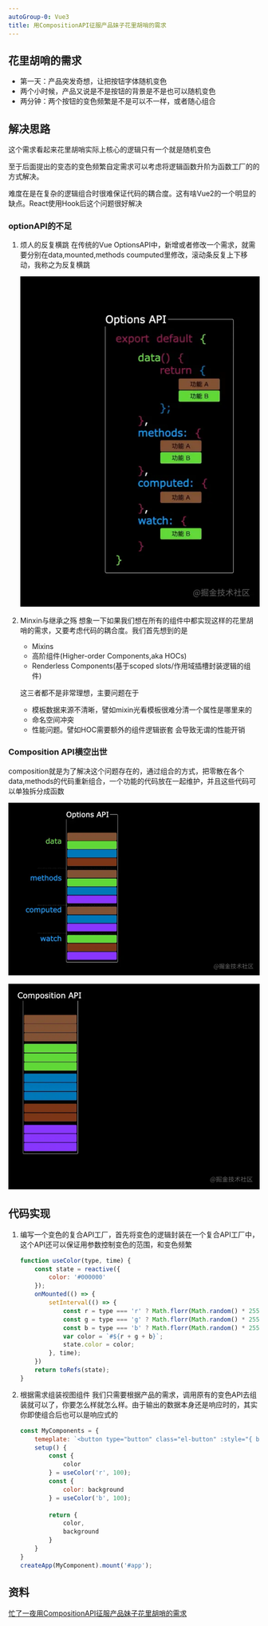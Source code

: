 ```yaml
---
autoGroup-0: Vue3
title: 用CompositionAPI征服产品妹子花里胡哨的需求
---
```

## 花里胡哨的需求
- 第一天：产品突发奇想，让把按钮字体随机变色
- 两个小时候，产品又说是不是按钮的背景是不是也可以随机变色
- 两分钟：两个按钮的变色频繁是不是可以不一样，或者随心组合

## 解决思路
这个需求看起来花里胡哨实际上核心的逻辑只有一个就是随机变色

至于后面提出的变态的变色频繁自定需求可以考虑将逻辑函数升阶为函数工厂的的方式解决。

难度在是在复杂的逻辑组合时很难保证代码的耦合度。这有啥Vue2的一个明显的缺点。React使用Hook后这个问题很好解决

### optionAPI的不足
1. 烦人的反复横跳
    在传统的Vue OptionsAPI中，新增或者修改一个需求，就需要分别在data,mounted,methods coumputed里修改，滚动条反复上下移动，我称之为反复横跳

    ![vue2 反复横跳](./images/568b0ced69f241d282cf2c512e4e5f33_tplv-k3u1fbpfcp-watermark.gif)

2. Minxin与继承之殇
    想象一下如果我们想在所有的组件中都实现这样的花里胡哨的需求，又要考虑代码的耦合度。我们首先想到的是
    - Mixins
    - 高阶组件(Higher-order Components,aka HOCs)
    - Renderless Components(基于scoped slots/作用域插槽封装逻辑的组件)

    这三者都不是非常理想，主要问题在于
    - 模板数据来源不清晰，譬如mixin光看模板很难分清一个属性是哪里来的
    - 命名空间冲突
    - 性能问题。譬如HOC需要额外的组件逻辑嵌套 会导致无谓的性能开销
### Composition API横空出世
composition就是为了解决这个问题存在的，通过组合的方式，把零散在各个data,methods的代码重新组合，一个功能的代码放在一起维护，并且这些代码可以单独拆分成函数

![Composition 重新组合](./images/d05799744a6341fd908ec03e5916d7b6_tplv-k3u1fbpfcp-watermark.gif)

![Composition 单独拆分函数](./images/4146605abc9c4b638863e9a3f2f1b001_tplv-k3u1fbpfcp-watermark.gif)

## 代码实现
1. 编写一个变色的复合API工厂，首先将变色的逻辑封装在一个复合API工厂中，这个API还可以保证用参数控制变色的范围，和变色频繁
    ```js
    function useColor(type, time) {
        const state = reactive({
            color: '#000000'
        });
        onMounted(() => {
            setInterval(() => {
                const r = type === 'r' ? Math.florr(Math.random() * 255).toString(16) : '00';
                const g = type === 'g' ? Math.florr(Math.random() * 255).toString(16) : '00';
                const b = type === 'b' ? Math.florr(Math.random() * 255).toString(16) : '00';
                var color = `#${r + g + b}`;
                state.color = color;
            }, time);
        })
        return toRefs(state);
    }
    ```
2. 根据需求组装视图组件
    我们只需要根据产品的需求，调用原有的变色API去组装就可以了，你要怎么样就怎么样。由于输出的数据本身还是响应时的，其实你即使组合后也可以是响应式的
    ```js
    const MyComponents = {
        temeplate: `<button type="button" class="el-button" :style="{ background,color }"><span>按钮</span></button>`,
        setup() {
            const {
                color
            } = useColor('r', 100);
            const {
                color: background
            } = useColor('b', 100);

            return {
                color, 
                background
            }
        }
    }
    createApp(MyComponent).mount('#app');
    ```

## 资料
[忙了一夜用CompositionAPI征服产品妹子花里胡哨的需求](https://juejin.cn/post/6891885484524437518)